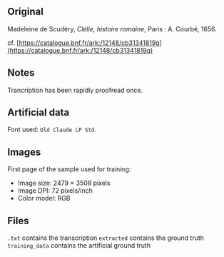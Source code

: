 ## Original
Madeleine de Scudéry, _Clélie, histoire romaine_,
Paris : A. Courbé, 1656.

cf. [https://catalogue.bnf.fr/ark:/12148/cb31341819q](https://catalogue.bnf.fr/ark:/12148/cb31341819q)

## Notes
Trancription has been rapidly proofread once.

## Artificial data
Font used: `Old Claude LP Std`.

## Images

First page of the sample used for training:
- Image size: 2479 × 3508 pixels
- Image DPI: 72 pixels/inch
- Color model: RGB

## Files

```.txt``` contains the transcription
```extracted``` contains the ground truth
```training_data``` contains the artificial ground truth
